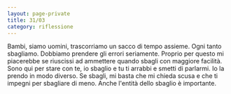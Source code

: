 ```yaml
--- 
layout: page-private
title: 31/03
category: riflessione
---
```


Bambi, siamo uomini, trascorriamo un sacco di tempo assieme. Ogni tanto
sbagliamo. Dobbiamo prendere gli errori seriamente. Proprio per questo mi
piacerebbe se riuscissi ad ammettere quando sbagli con maggiore facilità. Sono
qui per stare con te, io sbaglio e tu ti arrabbi e smetti di parlarmi.  Io la
prendo in modo diverso. Se sbagli, mi basta che mi chieda scusa e che ti 
impegni per sbagliare di meno. Anche l'entità dello sbaglio è importante.
